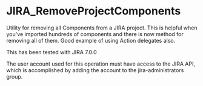 # JIRA_RemoveProjectComponents
Utility for removing all Components from a JIRA project. This is helpful when you've imported hundreds of components and there is now method for removing all of them. Good example of using Action delegates also.

This has been tested with JIRA 7.0.0

The user account used for this operation must have access to the JIRA API, which is accomplished by adding the account to the jira-administrators group.
